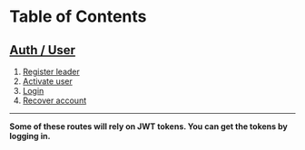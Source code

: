 # Table of Contents

## [Auth / User](USERS.md)
1. [Register leader](USERS.md#register)  
2. [Activate user](USERS.md#activate)  
3. [Login](USERS.md#login)  
4. [Recover account](USERS.md#account-recovery)  
    
---   
**Some of these routes will rely on JWT tokens.  You can get the tokens by logging in.**

